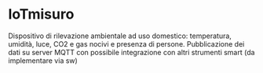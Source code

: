 # IoTmisuro

Dispositivo di rilevazione ambientale ad uso domestico:
temperatura,
umidità,
luce,
CO2 e gas nocivi e presenza di persone. 
Pubblicazione dei dati su server MQTT con
possibile integrazione con altri strumenti
 smart (da implementare via sw)